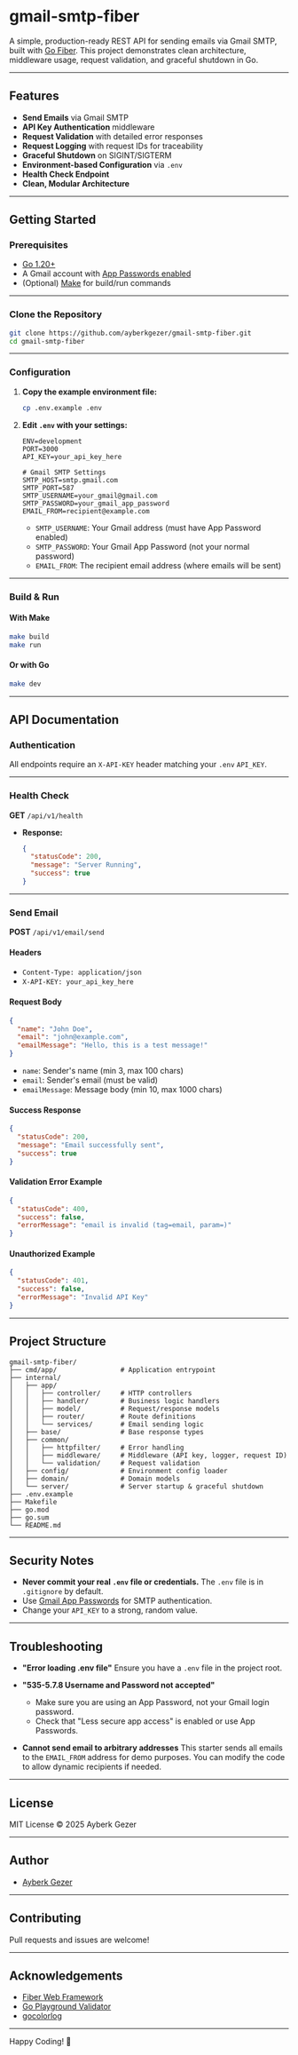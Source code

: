 # gmail-smtp-fiber

A simple, production-ready REST API for sending emails via Gmail SMTP, built with [Go Fiber](https://gofiber.io/).
This project demonstrates clean architecture, middleware usage, request validation, and graceful shutdown in Go.

---

## Features

- **Send Emails** via Gmail SMTP
- **API Key Authentication** middleware
- **Request Validation** with detailed error responses
- **Request Logging** with request IDs for traceability
- **Graceful Shutdown** on SIGINT/SIGTERM
- **Environment-based Configuration** via `.env`
- **Health Check Endpoint**
- **Clean, Modular Architecture**

---

## Getting Started

### Prerequisites

- [Go 1.20+](https://go.dev/dl/)
- A Gmail account with [App Passwords enabled](https://support.google.com/accounts/answer/185833?hl=en)
- (Optional) [Make](https://www.gnu.org/software/make/) for build/run commands

---

### Clone the Repository

```bash
git clone https://github.com/ayberkgezer/gmail-smtp-fiber.git
cd gmail-smtp-fiber
```

---

### Configuration

1. **Copy the example environment file:**

   ```bash
   cp .env.example .env
   ```

2. **Edit `.env` with your settings:**

   ```
   ENV=development
   PORT=3000
   API_KEY=your_api_key_here

   # Gmail SMTP Settings
   SMTP_HOST=smtp.gmail.com
   SMTP_PORT=587
   SMTP_USERNAME=your_gmail@gmail.com
   SMTP_PASSWORD=your_gmail_app_password
   EMAIL_FROM=recipient@example.com
   ```

   - `SMTP_USERNAME`: Your Gmail address (must have App Password enabled)
   - `SMTP_PASSWORD`: Your Gmail App Password (not your normal password)
   - `EMAIL_FROM`: The recipient email address (where emails will be sent)

---

### Build & Run

#### With Make

```bash
make build
make run
```

#### Or with Go

```bash
make dev
```

---

## API Documentation

### Authentication

All endpoints require an `X-API-KEY` header matching your `.env` `API_KEY`.

---

### Health Check

**GET** `/api/v1/health`

- **Response:**
  ```json
  {
    "statusCode": 200,
    "message": "Server Running",
    "success": true
  }
  ```

---

### Send Email

**POST** `/api/v1/email/send`

#### Headers

- `Content-Type: application/json`
- `X-API-KEY: your_api_key_here`

#### Request Body

```json
{
  "name": "John Doe",
  "email": "john@example.com",
  "emailMessage": "Hello, this is a test message!"
}
```

- `name`: Sender's name (min 3, max 100 chars)
- `email`: Sender's email (must be valid)
- `emailMessage`: Message body (min 10, max 1000 chars)

#### Success Response

```json
{
  "statusCode": 200,
  "message": "Email successfully sent",
  "success": true
}
```

#### Validation Error Example

```json
{
  "statusCode": 400,
  "success": false,
  "errorMessage": "email is invalid (tag=email, param=)"
}
```

#### Unauthorized Example

```json
{
  "statusCode": 401,
  "success": false,
  "errorMessage": "Invalid API Key"
}
```

---

## Project Structure

```
gmail-smtp-fiber/
├── cmd/app/                # Application entrypoint
├── internal/
│   ├── app/
│   │   ├── controller/     # HTTP controllers
│   │   ├── handler/        # Business logic handlers
│   │   ├── model/          # Request/response models
│   │   ├── router/         # Route definitions
│   │   └── services/       # Email sending logic
│   ├── base/               # Base response types
│   ├── common/
│   │   ├── httpfilter/     # Error handling
│   │   ├── middleware/     # Middleware (API key, logger, request ID)
│   │   └── validation/     # Request validation
│   ├── config/             # Environment config loader
│   ├── domain/             # Domain models
│   └── server/             # Server startup & graceful shutdown
├── .env.example
├── Makefile
├── go.mod
├── go.sum
└── README.md
```

---

## Security Notes

- **Never commit your real `.env` file or credentials.**
  The `.env` file is in `.gitignore` by default.
- Use [Gmail App Passwords](https://support.google.com/accounts/answer/185833?hl=en) for SMTP authentication.
- Change your `API_KEY` to a strong, random value.

---

## Troubleshooting

- **"Error loading .env file"**
  Ensure you have a `.env` file in the project root.

- **"535-5.7.8 Username and Password not accepted"**
  - Make sure you are using an App Password, not your Gmail login password.
  - Check that "Less secure app access" is enabled or use App Passwords.

- **Cannot send email to arbitrary addresses**
  This starter sends all emails to the `EMAIL_FROM` address for demo purposes.
  You can modify the code to allow dynamic recipients if needed.

---

## License

MIT License © 2025 Ayberk Gezer

---

## Author

- [Ayberk Gezer](https://github.com/ayberkgezer)

---

## Contributing

Pull requests and issues are welcome!

---

## Acknowledgements

- [Fiber Web Framework](https://gofiber.io/)
- [Go Playground Validator](https://github.com/go-playground/validator)
- [gocolorlog](https://github.com/ayberkgezer/gocolorlog)

---

Happy Coding! 🚀
